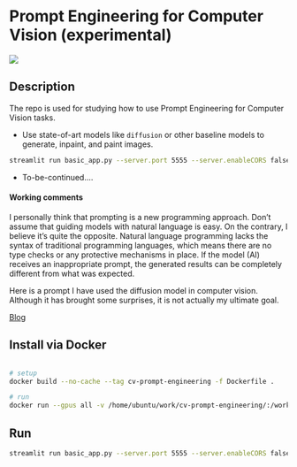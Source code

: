 # Prompt Engineering for Computer Vision (experimental)

<div>
<img src="./assets/basic.gif"   />
</div>

## Description

The repo is used for studying how to use Prompt Engineering for Computer Vision tasks. 

- Use state-of-art models like `diffusion` or other baseline models to generate, inpaint, and paint images.
```bash
streamlit run basic_app.py --server.port 5555 --server.enableCORS false
```
- To-be-continued....

#### Working comments

I personally think that prompting is a new programming approach. Don’t assume that guiding models with natural language is easy. On the contrary, I believe it’s quite the opposite. Natural language programming lacks the syntax of traditional programming languages, which means there are no type checks or any protective mechanisms in place. If the model (AI) receives an inappropriate prompt, the generated results can be completely different from what was expected.

Here is a prompt I have used the diffusion model in computer vision. Although it has brought some surprises, it is not actually my ultimate goal.

[Blog](https://teetracker.medium.com/ai-new-trend-prompt-engineering-3d7369dcbd86)

## Install via Docker

```bash

# setup
docker build --no-cache --tag cv-prompt-engineering -f Dockerfile .

# run
docker run --gpus all -v /home/ubuntu/work/cv-prompt-engineering/:/workspace/    -p 5555:5555 --rm  -it --shm-size=55gb -d cv-prompt-engineering tail -f /dev/null

```

## Run

```bash
streamlit run basic_app.py --server.port 5555 --server.enableCORS false
```
